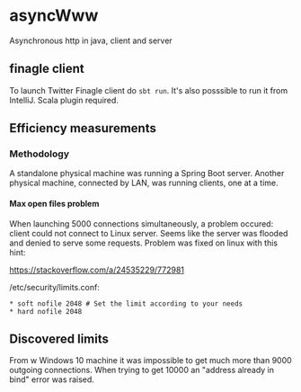 # asyncWww
Asynchronous http in java, client and server

## finagle client

To launch Twitter Finagle client do `sbt run`.
It's also posssible to run it from IntelliJ. Scala plugin required.

## Efficiency measurements ##

### Methodology ###

A standalone physical machine was running a Spring Boot server.
Another physical machine, connected by LAN, was running clients, one at a time.

#### Max open files problem ####

When launching 5000 connections simultaneously, a problem occured: client
could not connect to Linux server.
Seems like the server was flooded and denied to serve some requests.
Problem was fixed on linux with this hint:

https://stackoverflow.com/a/24535229/772981

/etc/security/limits.conf:

    * soft nofile 2048 # Set the limit according to your needs
    * hard nofile 2048
    
## Discovered limits ##

From w Windows 10 machine it was impossible to get much more than 9000
outgoing connections. When trying to get 10000 an "address already
in bind" error was raised.
